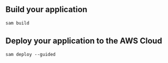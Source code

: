 ## Build your application

```
sam build
```

## Deploy your application to the AWS Cloud

```
sam deploy --guided
```
